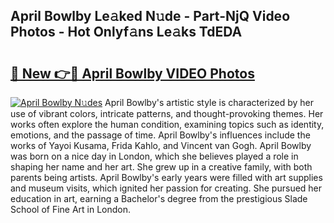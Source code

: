 ## April Bowlby Le𝚊ked N𝚞de - Part-NjQ Video Photos - Hot Onlyf𝚊ns Le𝚊ks TdEDA

# <h2><a href="http://ab84043.deff.icu/?id=April+Bowlby">🔗 New 👉🔴 April Bowlby VIDEO Photos</a></h2>

[![April Bowlby N𝚞des](https://i.imgur.com/rIISA9y.gif)](http://ab84043.deff.icu/?id=April+Bowlby)
April Bowlby's artistic style is characterized by her use of vibrant colors, intricate patterns, and thought-provoking themes. Her works often explore the human condition, examining topics such as identity, emotions, and the passage of time. April Bowlby's influences include the works of Yayoi Kusama, Frida Kahlo, and Vincent van Gogh. April Bowlby was born on a nice day in London, which she believes played a role in shaping her name and her art. She grew up in a creative family, with both parents being artists. April Bowlby's early years were filled with art supplies and museum visits, which ignited her passion for creating. She pursued her education in art, earning a Bachelor's degree from the prestigious Slade School of Fine Art in London.

